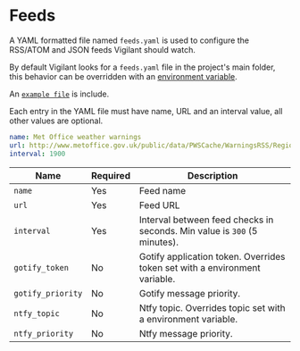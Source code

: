 # Feeds 

A YAML formatted file named `feeds.yaml` is used to configure the RSS/ATOM and JSON feeds Vigilant should watch.

By default Vigilant looks for a `feeds.yaml` file in the project's main folder, this behavior can be overridden with an [environment variable](configuration.md#feeds-file).

An [`example file`](../feeds.example.yaml) is include.

Each entry in the YAML file must have name, URL and an interval value, all other values are optional.

```YAML
name: Met Office weather warnings
url: http://www.metoffice.gov.uk/public/data/PWSCache/WarningsRSS/Region/UK
interval: 1900
```

| Name              | Required | Description                                                                |
| ----------------- | -------- | -------------------------------------------------------------------------- |
| `name`      		| Yes      | Feed name                                                                  |
| `url`       		| Yes      | Feed URL                                                                   |
| `interval`        | Yes      | Interval between feed checks in seconds. Min value is `300` (5 minutes).   |
| `gotify_token`    | No       | Gotify application token. Overrides token set with a environment variable. |
| `gotify_priority` | No       | Gotify message priority.                                                   |
| `ntfy_topic`      | No       | Ntfy topic. Overrides topic set with a environment variable.               |
| `ntfy_priority`   | No       | Ntfy message priority.                                                     |
